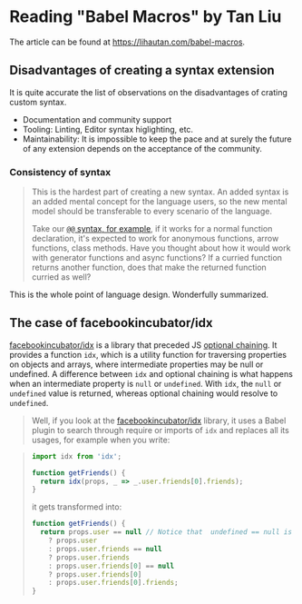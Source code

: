 # Reading "Babel Macros" by Tan Liu

The article can be found at https://lihautan.com/babel-macros.

## Disadvantages of creating a syntax extension

It is quite accurate the list of observations on the disadvantages of crating custom syntax.

- Documentation and community support
- Tooling: Linting, Editor syntax higlighting, etc.
- Maintainability: It is impossible to keep the pace and at surely the future of any extension depends on the acceptance of the community.

### Consistency of syntax

>  This is the hardest part of creating a new syntax. An added syntax is an added mental concept for the language users, so the new mental model should be transferable to every scenario of the language.
>
> Take our [`@@` syntax, for example](/doc/tan-liu-article.md), if it works for a normal function declaration, it's expected to work for anonymous functions, arrow functions, class methods. Have you thought about how it would work with generator functions and async functions? If a curried function returns another function, does that make the returned function curried as well?

This is the whole point of language design. Wonderfully summarized.

## The case of facebookincubator/idx

[facebookincubator/idx][] is a  library that preceded JS [optional chaining](https://developer.mozilla.org/docs/Web/JavaScript/Reference/Operators/Optional_chaining). 
It provides a function `idx`, which is a utility function for traversing properties on objects and arrays,
where intermediate properties may be null or undefined.
A difference between `idx` and optional chaining is what happens when
an intermediate property is `null` or `undefined`. With `idx`, the `null` or `undefined`
value is returned, whereas optional chaining would resolve to `undefined`.

> Well, if you look at the [facebookincubator/idx][] library, it uses a Babel plugin to search through require or imports of `idx` and replaces all its usages, for example when you write:

> ```js
> import idx from 'idx';
> 
> function getFriends() {
>   return idx(props, _ => _.user.friends[0].friends);
> }
> ```
> it gets transformed into:
> 
> ```js
> function getFriends() {
>   return props.user == null // Notice that  undefined == null is true in JS
>     ? props.user
>     : props.user.friends == null
>     ? props.user.friends
>     : props.user.friends[0] == null
>     ? props.user.friends[0]
>     : props.user.friends[0].friends;
> }
> ```

[facebookincubator/idx]: https://github.com/facebookincubator/idx
